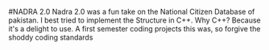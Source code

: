#NADRA 2.0
Nadra 2.0 was a fun take on the National Citizen Database of pakistan. I best tried to implement the Structure in C++. Why C++?
Because it's a delight to use. A first semester coding projects this was, so forgive the shoddy coding standards

